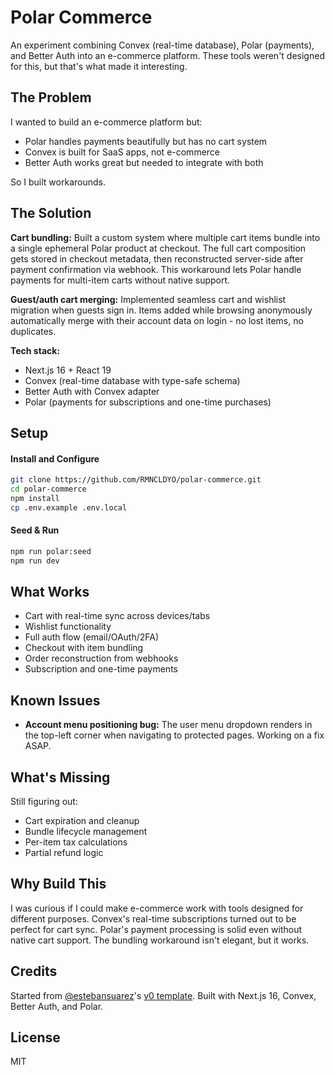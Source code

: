 # Polar Commerce

An experiment combining Convex (real-time database), Polar (payments), and Better Auth into an e-commerce platform. These tools weren't designed for this, but that's what made it interesting.

## The Problem

I wanted to build an e-commerce platform but:
- Polar handles payments beautifully but has no cart system
- Convex is built for SaaS apps, not e-commerce
- Better Auth works great but needed to integrate with both

So I built workarounds.

## The Solution

**Cart bundling:** Built a custom system where multiple cart items bundle into a single ephemeral Polar product at checkout. The full cart composition gets stored in checkout metadata, then reconstructed server-side after payment confirmation via webhook. This workaround lets Polar handle payments for multi-item carts without native support.

**Guest/auth cart merging:** Implemented seamless cart and wishlist migration when guests sign in. Items added while browsing anonymously automatically merge with their account data on login - no lost items, no duplicates.

**Tech stack:**
- Next.js 16 + React 19
- Convex (real-time database with type-safe schema)
- Better Auth with Convex adapter
- Polar (payments for subscriptions and one-time purchases)

## Setup

#### Install and Configure
```bash
git clone https://github.com/RMNCLDYO/polar-commerce.git
cd polar-commerce
npm install
cp .env.example .env.local
```

#### Seed & Run
```bash
npm run polar:seed
npm run dev
```

## What Works

- Cart with real-time sync across devices/tabs
- Wishlist functionality
- Full auth flow (email/OAuth/2FA)
- Checkout with item bundling
- Order reconstruction from webhooks
- Subscription and one-time payments

## Known Issues

- **Account menu positioning bug:** The user menu dropdown renders in the top-left corner when navigating to protected pages. Working on a fix ASAP.

## What's Missing

Still figuring out:
- Cart expiration and cleanup
- Bundle lifecycle management
- Per-item tax calculations
- Partial refund logic

## Why Build This

I was curious if I could make e-commerce work with tools designed for different purposes. Convex's real-time subscriptions turned out to be perfect for cart sync. Polar's payment processing is solid even without native cart support. The bundling workaround isn't elegant, but it works.

## Credits

Started from [@estebansuarez](https://github.com/estebansuarez)'s [v0 template](https://v0.app/templates/storefront-w-nano-banana-ai-sdk-ai-gateway-XAMOoZPMUO5). Built with Next.js 16, Convex, Better Auth, and Polar.

## License

MIT
